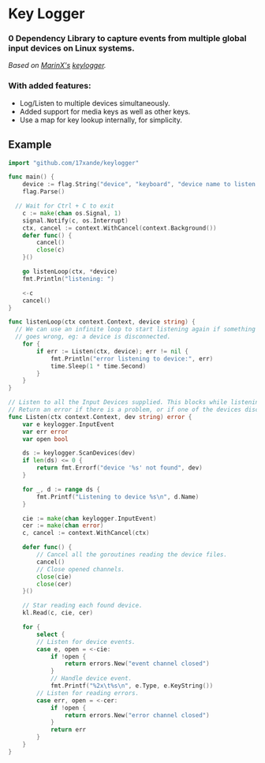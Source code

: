 # Key Logger

### **0 Dependency** Library to capture events from **multiple** global input devices on Linux systems.

_Based on [MarinX's](https://github.com/MarinX) [keylogger](https://github.com/MarinX/keylogger)._

### With added features:
- Log/Listen to multiple devices simultaneously.
- Added support for media keys as well as other keys.
- Use a map for key lookup internally, for simplicity.

## Example

```go
import "github.com/17xande/keylogger"

func main() {
	device := flag.String("device", "keyboard", "device name to listen to")
	flag.Parse()

  // Wait for Ctrl + C to exit
	c := make(chan os.Signal, 1)
	signal.Notify(c, os.Interrupt)
	ctx, cancel := context.WithCancel(context.Background())
	defer func() {
		cancel()
		close(c)
	}()

	go listenLoop(ctx, *device)
	fmt.Println("listening: ")

	<-c
	cancel()
}

func listenLoop(ctx context.Context, device string) {
  // We can use an infinite loop to start listening again if something
  // goes wrong, eg: a device is disconnected.
	for {
		if err := Listen(ctx, device); err != nil {
			fmt.Println("error listening to device:", err)
			time.Sleep(1 * time.Second)
		}
	}
}

// Listen to all the Input Devices supplied. This blocks while listening.
// Return an error if there is a problem, or if one of the devices disconnects.
func Listen(ctx context.Context, dev string) error {
	var e keylogger.InputEvent
	var err error
	var open bool

	ds := keylogger.ScanDevices(dev)
	if len(ds) <= 0 {
		return fmt.Errorf("device '%s' not found", dev)
	}

	for _, d := range ds {
		fmt.Printf("Listening to device %s\n", d.Name)
	}

	cie := make(chan keylogger.InputEvent)
	cer := make(chan error)
	c, cancel := context.WithCancel(ctx)

	defer func() {
		// Cancel all the goroutines reading the device files.
		cancel()
		// Close opened channels.
		close(cie)
		close(cer)
	}()

	// Star reading each found device.
	kl.Read(c, cie, cer)

	for {
		select {
		// Listen for device events.
		case e, open = <-cie:
			if !open {
				return errors.New("event channel closed")
			}
			// Handle device event.
			fmt.Printf("%2x\t%s\n", e.Type, e.KeyString())
		// Listen for reading errors.
		case err, open = <-cer:
			if !open {
				return errors.New("error channel closed")
			}
			return err
		}
	}
}
```
